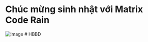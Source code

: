 # Chúc mừng sinh nhật với Matrix Code Rain

![image](https://github.com/user-attachments/assets/f98e2af2-3f82-46f5-999c-633c971bf12c)
#   H B B D  
 